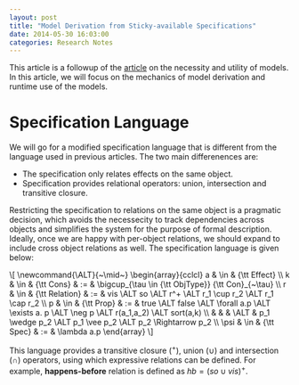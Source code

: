 ```yaml
---
layout: post
title: "Model Derivation from Sticky-available Specifications"
date: 2014-05-30 16:03:00
categories: Research Notes
---
```


This article is a followup of the [article][Model] on the necessity and utility
of models. In this article, we will focus on the mechanics of model derivation
and runtime use of the models.

# Specification Language

We will go for a modified specification language that is different from the
language used in previous articles. The two main differenences are:

- The specification only relates effects on the same object.
- Specification provides relational operators: union, intersection and
  transitive closure.

Restricting the specification to relations on the same object is a pragmatic
decision, which avoids the necessecity to track dependencies across objects and
simplifies the system for the purpose of formal description. Ideally, once we
are happy with per-object relations, we should expand to include cross object
relations as well. The specification language is given below:

<div>
\[
\newcommand{\ALT}{~\mid~}
\begin{array}{cclcl}
a & \in & {\tt Effect} \\
k & \in & {\tt Cons} & := & \bigcup_{\tau \in {\tt ObjType}} {\tt Con}_{~\tau} \\
r & \in & {\tt Relation} & := & vis \ALT so \ALT r^+ \ALT r_1 \cup r_2 \ALT r_1 \cap r_2 \\
p & \in & {\tt Prop} & := & true \ALT false \ALT \forall a.p \ALT \exists a. p \ALT \neg p \ALT r(a_1,a_2) \ALT sort(a,k) \\
  &		&			 & \ALT & p_1 \wedge p_2 \ALT p_1 \vee p_2 \ALT p_2 \Rightarrow p_2 \\
\psi & \in & {\tt Spec} & := & \lambda a.p
\end{array}
\]
</div>

This language provides a transitive closure ($^+$), union ($\cup$) and
intersection ($\cap$) operators, using which expressive relations can be
defined. For example, **happens-before** relation is defined as $hb = (so \cup
vis)^+$.

[Model]: http://multimlton.cs.purdue.edu/mML/Notes/research/notes/2014/05/29/Checking-Coordination-Freedom.html
